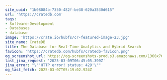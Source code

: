 ```yaml
---
site_uuid: "1b08084b-7350-482f-be38-620a3530d615"
url: 'https://cratedb.com'
tags:
- Software-Development
- Databases
- database
image: 'https://crate.io/hubfs/cr-featured-image-23.jpg'
site_name: CrateDB
title: The Database for Real-Time Analytics and Hybrid Search
favicon: 'https://cratedb.com/hubfs/cratedb-favicon.png'
og_screenshot_url: https://og-screenshots-prod.s3.amazonaws.com/1366x768/80/false/d267c407ebe8b02462c66dc625810882c1d58d3dc31b185f0927fbfe4b949691.jpeg
last_jina_request: '2025-03-09T06:45:05.390Z'
jina_error: "\"'HTTP error! status: 429'\""
og_last_fetch: 2025-03-07T05:19:02.924Z
---
```


